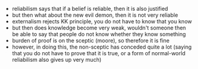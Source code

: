 - reliabilism says that if a belief is reliable, then it is also justified
- but then what about the new evil demon, then it is not very reliable
- externalism rejects KK principle, you do not have to know that you know
- but then does knowledge become very weak, wouldn't someone then be able to say that people do not know whether they know something
- burden of proof is on the sceptic (moore), so therefore it is fine
- however, in doing this, the non-sceptic has conceded quite a lot (saying that you do not have to prove that it is true, or a form of normal-world reliabilism also gives up very much)